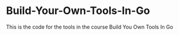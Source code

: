 # Build-Your-Own-Tools-In-Go
This is the code for the tools in the course Build You Own Tools In Go
